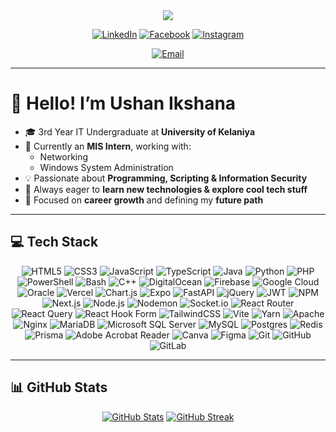 <div align="center">
  <img src="https://visitor-badge.laobi.icu/badge?page_id=im-ushan-ikshana.im-ushan-ikshana" />
</div>

<div align="center">

[![LinkedIn](https://img.shields.io/badge/LinkedIn-0A66C2?style=flat-square&logo=linkedin&logoColor=white)](https://linkedin.com/in/im-ushan-ikshana) 
[![Facebook](https://img.shields.io/badge/Facebook-1877F2?style=flat-square&logo=facebook&logoColor=white)](https://facebook.com/im.ushan.ikshana) 
[![Instagram](https://img.shields.io/badge/Instagram-E4405F?style=flat-square&logo=instagram&logoColor=white)](https://instagram.com/im-ushan-ikshana)  

</div>

<div align="center">

  <a href="mailto:ushan.ikshana.here@gmail.com">
    <img src="https://img.shields.io/badge/Email-ushan.ikshana.here@gmail.com-D14836?style=for-the-badge&logo=gmail&logoColor=white" alt="Email">
  </a>

</div>


---

# 👋 Hello! I’m **Ushan Ikshana**  

- 🎓 3rd Year IT Undergraduate at **University of Kelaniya**  
- 💼 Currently an **MIS Intern**, working with:  
  - Networking  
  - Windows System Administration  
- 💡 Passionate about **Programming, Scripting & Information Security**  
- 🚀 Always eager to **learn new technologies & explore cool tech stuff**  
- 🎯 Focused on **career growth** and defining my **future path**

---

## 💻 Tech Stack
<div align="center">

![HTML5](https://img.shields.io/badge/HTML5-E34F26?style=for-the-badge&logo=html5&logoColor=white)
![CSS3](https://img.shields.io/badge/CSS3-1572B6?style=for-the-badge&logo=css3&logoColor=white)
![JavaScript](https://img.shields.io/badge/JavaScript-F7DF1E?style=for-the-badge&logo=javascript&logoColor=black)
![TypeScript](https://img.shields.io/badge/TypeScript-007ACC?style=for-the-badge&logo=typescript&logoColor=white)
![Java](https://img.shields.io/badge/Java-ED8B00?style=for-the-badge&logo=openjdk&logoColor=white)
![Python](https://img.shields.io/badge/Python-3670A0?style=for-the-badge&logo=python&logoColor=ffdd54)
![PHP](https://img.shields.io/badge/PHP-777BB4?style=for-the-badge&logo=php&logoColor=white)
![PowerShell](https://img.shields.io/badge/PowerShell-5391FE?style=for-the-badge&logo=powershell&logoColor=white)
![Bash](https://img.shields.io/badge/Bash-121011?style=for-the-badge&logo=gnu-bash&logoColor=white)
![C++](https://img.shields.io/badge/C++-00599C?style=for-the-badge&logo=c%2B%2B&logoColor=white)
![DigitalOcean](https://img.shields.io/badge/DigitalOcean-0167FF?style=for-the-badge&logo=digitalocean&logoColor=white)
![Firebase](https://img.shields.io/badge/Firebase-039BE5?style=for-the-badge&logo=firebase&logoColor=white)
![Google Cloud](https://img.shields.io/badge/Google_Cloud-4285F4?style=for-the-badge&logo=google-cloud&logoColor=white)
![Oracle](https://img.shields.io/badge/Oracle-F80000?style=for-the-badge&logo=oracle&logoColor=white)
![Vercel](https://img.shields.io/badge/Vercel-000000?style=for-the-badge&logo=vercel&logoColor=white)
![Chart.js](https://img.shields.io/badge/Chart.js-F5788D?style=for-the-badge&logo=chart.js&logoColor=white)
![Expo](https://img.shields.io/badge/Expo-1C1E24?style=for-the-badge&logo=expo&logoColor=D04A37)
![FastAPI](https://img.shields.io/badge/FastAPI-005571?style=for-the-badge&logo=fastapi&logoColor=white)
![jQuery](https://img.shields.io/badge/jQuery-0769AD?style=for-the-badge&logo=jquery&logoColor=white)
![JWT](https://img.shields.io/badge/JWT-black?style=for-the-badge&logo=JSON%20web%20tokens)
![NPM](https://img.shields.io/badge/NPM-CB3837?style=for-the-badge&logo=npm&logoColor=white)
![Next.js](https://img.shields.io/badge/Next.js-000000?style=for-the-badge&logo=next.js&logoColor=white)
![Node.js](https://img.shields.io/badge/Node.js-6DA55F?style=for-the-badge&logo=node.js&logoColor=white)
![Nodemon](https://img.shields.io/badge/Nodemon-323330?style=for-the-badge&logo=nodemon&logoColor=BBDEAD)
![Socket.io](https://img.shields.io/badge/Socket.io-000000?style=for-the-badge&logo=socket.io&logoColor=white)
![React Router](https://img.shields.io/badge/React_Router-CA4245?style=for-the-badge&logo=react-router&logoColor=white)
![React Query](https://img.shields.io/badge/React_Query-FF4154?style=for-the-badge&logo=react-query&logoColor=white)
![React Hook Form](https://img.shields.io/badge/React_Hook_Form-EC5990?style=for-the-badge&logo=reacthookform&logoColor=white)
![TailwindCSS](https://img.shields.io/badge/TailwindCSS-38B2AC?style=for-the-badge&logo=tailwind-css&logoColor=white)
![Vite](https://img.shields.io/badge/Vite-646CFF?style=for-the-badge&logo=vite&logoColor=white)
![Yarn](https://img.shields.io/badge/Yarn-2C8EBB?style=for-the-badge&logo=yarn&logoColor=white)
![Apache](https://img.shields.io/badge/Apache-D42029?style=for-the-badge&logo=apache&logoColor=white)
![Nginx](https://img.shields.io/badge/Nginx-009639?style=for-the-badge&logo=nginx&logoColor=white)
![MariaDB](https://img.shields.io/badge/MariaDB-003545?style=for-the-badge&logo=mariadb&logoColor=white)
![Microsoft SQL Server](https://img.shields.io/badge/Microsoft_SQL_Server-CC2927?style=for-the-badge&logo=microsoft-sql-server&logoColor=white)
![MySQL](https://img.shields.io/badge/MySQL-4479A1?style=for-the-badge&logo=mysql&logoColor=white)
![Postgres](https://img.shields.io/badge/Postgres-316192?style=for-the-badge&logo=postgresql&logoColor=white)
![Redis](https://img.shields.io/badge/Redis-DD0031?style=for-the-badge&logo=redis&logoColor=white)
![Prisma](https://img.shields.io/badge/Prisma-3982CE?style=for-the-badge&logo=prisma&logoColor=white)
![Adobe Acrobat Reader](https://img.shields.io/badge/Adobe_Acrobat-EC1C24?style=for-the-badge&logo=adobeacrobat&logoColor=white)
![Canva](https://img.shields.io/badge/Canva-00C4CC?style=for-the-badge&logo=canva&logoColor=white)
![Figma](https://img.shields.io/badge/Figma-F24E1E?style=for-the-badge&logo=figma&logoColor=white)
![Git](https://img.shields.io/badge/Git-F05033?style=for-the-badge&logo=git&logoColor=white)
![GitHub](https://img.shields.io/badge/GitHub-121011?style=for-the-badge&logo=github&logoColor=white)
![GitLab](https://img.shields.io/badge/GitLab-181717?style=for-the-badge&logo=gitlab&logoColor=white)

</div>

---

## 📊 GitHub Stats
<div align="center">

[![GitHub Stats](https://github-readme-stats.vercel.app/api?username=im-ushan-ikshana&theme=dark&show_icons=true&hide_title=true&count_private=true&include_all_commits=true&hide_border=true&line_height=20&hide=prs)](https://github.com/im-ushan-ikshana) 
[![GitHub Streak](https://github-readme-streak-stats.herokuapp.com/?user=im-ushan-ikshana&theme=dark&hide_border=true)](https://github.com/im-ushan-ikshana)

</div>
